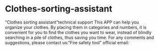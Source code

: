 # Clothes-sorting-assistant
“Clothes sorting assistant”technical support
This APP can help you organize your clothes. By placing them in categories and numbers, it is convenient for you to find the clothes you want to wear, instead of blindly searching in a pile of clothes, thus saving you time.
For any comments and suggestions, please contact us:“Fire safety tool” official email:
